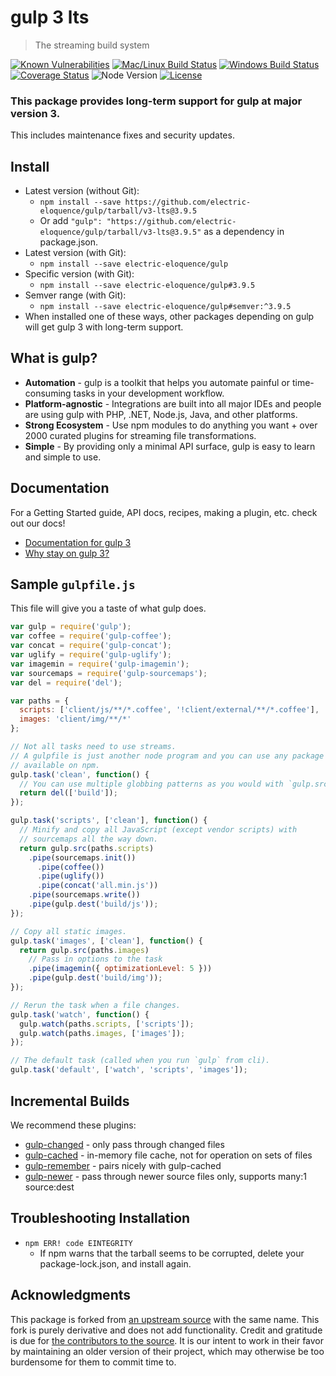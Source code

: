 # gulp 3 lts

> The streaming build system

[![Known Vulnerabilities][snyk-image]][snyk-url]
[![Mac/Linux Build Status][travis-image]][travis-url]
[![Windows Build Status][appveyor-image]][appveyor-url]
[![Coverage Status][coveralls-image]][coveralls-url]
![Node Version][version-image]
[![License][license-image]][license-url]

### This package provides long-term support for gulp at major version 3.

This includes maintenance fixes and security updates.

## Install

* Latest version (without Git):
  * `npm install --save https://github.com/electric-eloquence/gulp/tarball/v3-lts@3.9.5`
  * Or add `"gulp": "https://github.com/electric-eloquence/gulp/tarball/v3-lts@3.9.5"`
    as a dependency in package.json.
* Latest version (with Git):
  * `npm install --save electric-eloquence/gulp`
* Specific version (with Git):
  * `npm install --save electric-eloquence/gulp#3.9.5`
* Semver range (with Git):
  * `npm install --save electric-eloquence/gulp#semver:^3.9.5`
* When installed one of these ways, other packages depending on gulp will get
  gulp 3 with long-term support.

## What is gulp?

* __Automation__ - gulp is a toolkit that helps you automate painful or 
  time-consuming tasks in your development workflow.
* __Platform-agnostic__ - Integrations are built into all major IDEs and people 
  are using gulp with PHP, .NET, Node.js, Java, and other platforms.
* __Strong Ecosystem__ - Use npm modules to do anything you want + over 2000 
  curated plugins for streaming file transformations.
* __Simple__ - By providing only a minimal API surface, gulp is easy to learn 
  and simple to use.

## Documentation

For a Getting Started guide, API docs, recipes, making a plugin, etc. check out our docs!

* [Documentation for gulp 3](/docs/README.md)
* [Why stay on gulp 3?](/docs/why-gulp-3.md)

## Sample `gulpfile.js`

This file will give you a taste of what gulp does.

```js
var gulp = require('gulp');
var coffee = require('gulp-coffee');
var concat = require('gulp-concat');
var uglify = require('gulp-uglify');
var imagemin = require('gulp-imagemin');
var sourcemaps = require('gulp-sourcemaps');
var del = require('del');

var paths = {
  scripts: ['client/js/**/*.coffee', '!client/external/**/*.coffee'],
  images: 'client/img/**/*'
};

// Not all tasks need to use streams.
// A gulpfile is just another node program and you can use any package
// available on npm.
gulp.task('clean', function() {
  // You can use multiple globbing patterns as you would with `gulp.src`.
  return del(['build']);
});

gulp.task('scripts', ['clean'], function() {
  // Minify and copy all JavaScript (except vendor scripts) with
  // sourcemaps all the way down.
  return gulp.src(paths.scripts)
    .pipe(sourcemaps.init())
      .pipe(coffee())
      .pipe(uglify())
      .pipe(concat('all.min.js'))
    .pipe(sourcemaps.write())
    .pipe(gulp.dest('build/js'));
});

// Copy all static images.
gulp.task('images', ['clean'], function() {
  return gulp.src(paths.images)
    // Pass in options to the task
    .pipe(imagemin({ optimizationLevel: 5 }))
    .pipe(gulp.dest('build/img'));
});

// Rerun the task when a file changes.
gulp.task('watch', function() {
  gulp.watch(paths.scripts, ['scripts']);
  gulp.watch(paths.images, ['images']);
});

// The default task (called when you run `gulp` from cli).
gulp.task('default', ['watch', 'scripts', 'images']);
```

## Incremental Builds

We recommend these plugins:

* [gulp-changed](https://github.com/sindresorhus/gulp-changed) - only pass through changed files
* [gulp-cached](https://github.com/gulp-community/gulp-cached) - in-memory file cache, not for operation on sets of files
* [gulp-remember](https://github.com/ahaurw01/gulp-remember) - pairs nicely with gulp-cached
* [gulp-newer](https://github.com/tschaub/gulp-newer) - pass through newer source files only, supports many:1 source:dest

## Troubleshooting Installation

* `npm ERR! code EINTEGRITY`
  * If npm warns that the tarball seems to be corrupted, delete your
    package-lock.json, and install again.

## Acknowledgments

This package is forked from 
[an upstream source](https://github.com/gulpjs/gulp) with the same name. 
This fork is purely derivative and does not add functionality. Credit and 
gratitude is due for 
[the contributors to the source](https://github.com/gulpjs/gulp/graphs/contributors). 
It is our intent to work in their favor by maintaining an older version of their 
project, which may otherwise be too burdensome for them to commit time to.

[snyk-image]: https://snyk.io/test/github/electric-eloquence/gulp/v3-lts/badge.svg
[snyk-url]: https://snyk.io/test/github/electric-eloquence/gulp/v3-lts

[travis-image]: https://img.shields.io/travis/electric-eloquence/gulp.svg?label=mac%20%26%20linux
[travis-url]: https://travis-ci.org/electric-eloquence/gulp

[appveyor-image]: https://img.shields.io/appveyor/ci/e2tha-e/gulp.svg?label=windows
[appveyor-url]: https://ci.appveyor.com/project/e2tha-e/gulp

[coveralls-image]: https://coveralls.io/repos/github/electric-eloquence/gulp/badge.svg?branch=v3-lts
[coveralls-url]: https://coveralls.io/github/electric-eloquence/gulp?branch=v3-lts

[version-image]: https://img.shields.io/node/v/@electric-eloquence/gulp.svg

[license-image]: https://img.shields.io/github/license/electric-eloquence/gulp.svg
[license-url]: https://raw.githubusercontent.com/electric-eloquence/gulp/v3-lts/LICENSE
